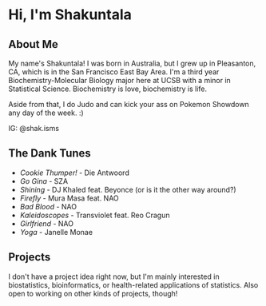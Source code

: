 # Hi, I'm Shakuntala

## About Me
My name's Shakuntala! I was born in Australia, but I grew up in Pleasanton, CA, which is in the San Francisco East Bay Area. I'm a third year Biochemistry-Molecular Biology major here at UCSB with a minor in Statistical Science.
Biochemistry is love, biochemistry is life.

Aside from that, I do Judo and can kick your ass on Pokemon Showdown any day of the week. :)

IG: @shak.isms


## The Dank Tunes
+ *Cookie Thumper!* - Die Antwoord
+ *Go Gina* - SZA
+ *Shining* - DJ Khaled feat. Beyonce (or is it the other way around?)
+ *Firefly* - Mura Masa feat. NAO
+ *Bad Blood* - NAO
+ *Kaleidoscopes* - Transviolet feat. Reo Cragun
+ *Girlfriend* - NAO
+ *Yoga* - Janelle Monae

## Projects
I don't have a project idea right now, but I'm mainly interested in biostatistics, bioinformatics, or health-related applications of statistics. Also open to working on other kinds of projects, though!
